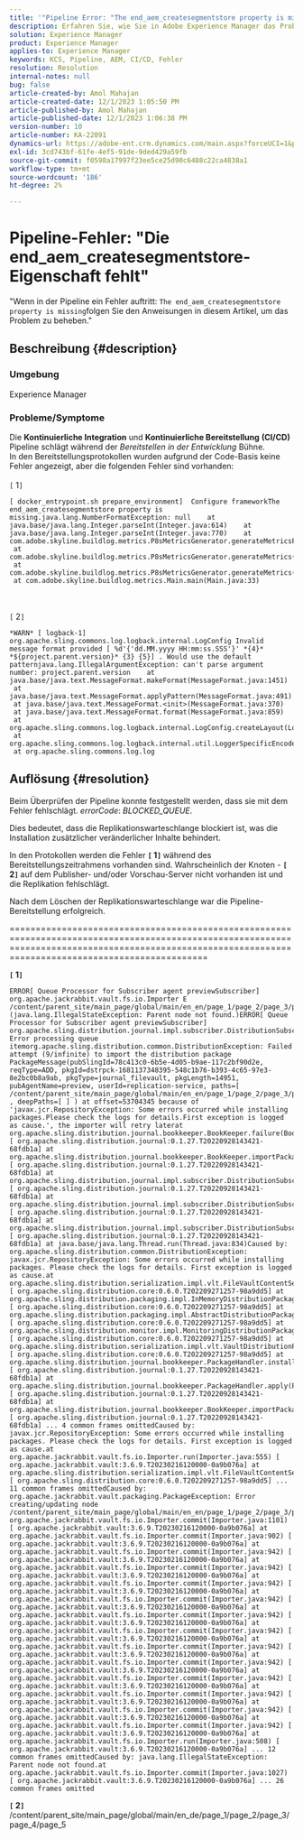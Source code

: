 ```yaml
---
title: '"Pipeline Error: "The end_aem_createsegmentstore property is missing"'
description: Erfahren Sie, wie Sie in Adobe Experience Manager das Problem beheben können, dass ein Fehler auftritt - die end_aem_createsegmentstore -Eigenschaft fehlt.
solution: Experience Manager
product: Experience Manager
applies-to: Experience Manager
keywords: KCS, Pipeline, AEM, CI/CD, Fehler
resolution: Resolution
internal-notes: null
bug: false
article-created-by: Amol Mahajan
article-created-date: 12/1/2023 1:05:50 PM
article-published-by: Amol Mahajan
article-published-date: 12/1/2023 1:06:38 PM
version-number: 10
article-number: KA-22091
dynamics-url: https://adobe-ent.crm.dynamics.com/main.aspx?forceUCI=1&pagetype=entityrecord&etn=knowledgearticle&id=46710856-4a90-ee11-8179-6045bd006295
exl-id: 3cd743bf-61fe-4ef5-91de-9ded429a59fb
source-git-commit: f0598a17997f23ee5ce25d90c6488c22ca4838a1
workflow-type: tm+mt
source-wordcount: '186'
ht-degree: 2%

---
```


# Pipeline-Fehler: &quot;Die end_aem_createsegmentstore-Eigenschaft fehlt&quot;


&quot;Wenn in der Pipeline ein Fehler auftritt: `The end_aem_createsegmentstore property is missing`folgen Sie den Anweisungen in diesem Artikel, um das Problem zu beheben.&quot;

## Beschreibung {#description}


### <b>Umgebung</b>

Experience Manager



### <b>Probleme/Symptome</b>

Die <b>Kontinuierliche Integration</b> und <b>Kontinuierliche Bereitstellung</b> <b>(CI/CD)</b> Pipeline schlägt während der *Bereitstellen in der Entwicklung* Bühne.
<br>In den Bereitstellungsprotokollen wurden aufgrund der Code-Basis keine Fehler angezeigt, aber die folgenden Fehler sind vorhanden:<br> <br>`[` 1`]`  

```
[ docker_entrypoint.sh prepare_environment]  Configure frameworkThe end_aem_createsegmentstore property is missing.java.lang.NumberFormatException: null    at java.base/java.lang.Integer.parseInt(Integer.java:614)    at java.base/java.lang.Integer.parseInt(Integer.java:770)    at com.adobe.skyline.buildlog.metrics.P8sMetricsGenerator.generateMetricsFromContent(P8sMetricsGenerator.java:67)    at com.adobe.skyline.buildlog.metrics.P8sMetricsGenerator.generateMetrics(P8sMetricsGenerator.java:41)    at com.adobe.skyline.buildlog.metrics.P8sMetricsGenerator.generateMetrics(P8sMetricsGenerator.java:36)    at com.adobe.skyline.buildlog.metrics.Main.main(Main.java:33)
```

<br> <br>`[` 2`]`   

```
*WARN* [ logback-1]  org.apache.sling.commons.log.logback.internal.LogConfig Invalid message format provided [ %d'{'dd.MM.yyyy HH:mm:ss.SSS'}' *{4}* *${project.parent.version}* {3} {5}] . Would use the default patternjava.lang.IllegalArgumentException: can't parse argument number: project.parent.version    at java.base/java.text.MessageFormat.makeFormat(MessageFormat.java:1451)    at java.base/java.text.MessageFormat.applyPattern(MessageFormat.java:491)    at java.base/java.text.MessageFormat.<init>(MessageFormat.java:370)    at java.base/java.text.MessageFormat.format(MessageFormat.java:859)    at org.apache.sling.commons.log.logback.internal.LogConfig.createLayout(LogConfig.java:140)    at org.apache.sling.commons.log.logback.internal.util.LoggerSpecificEncoder.addLogConfig(LoggerSpecificEncoder.java:82)    at org.apache.sling.commons.log.log
```



## Auflösung {#resolution}


Beim Überprüfen der Pipeline konnte festgestellt werden, dass sie mit dem Fehler fehlschlägt. *errorCode*: *BLOCKED_QUEUE*.

Dies bedeutet, dass die Replikationswarteschlange blockiert ist, was die Installation zusätzlicher veränderlicher Inhalte behindert.

In den Protokollen werden die Fehler <b>`[` 1`]` </b> während des Bereitstellungszeitrahmens vorhanden sind. Wahrscheinlich der Knoten - <b>`[` 2`]` </b> auf dem Publisher- und/oder Vorschau-Server nicht vorhanden ist und die Replikation fehlschlägt.

Nach dem Löschen der Replikationswarteschlange war die Pipeline-Bereitstellung erfolgreich.



========================================================================================================================================================================================================

<b>`[` 1`]` </b>


```
ERROR[ Queue Processor for Subscriber agent previewSubscriber]  org.apache.jackrabbit.vault.fs.io.Importer E /content/parent_site/main_page/global/main/en_en/page_1/page_2/page_3/page_4/page_5/jcr:content (java.lang.IllegalStateException: Parent node not found.)ERROR[ Queue Processor for Subscriber agent previewSubscriber]  org.apache.sling.distribution.journal.impl.subscriber.DistributionSubscriber Error processing queue itemorg.apache.sling.distribution.common.DistributionException: Failed attempt (9/infinite) to import the distribution package PackageMessage(pubSlingId=78c413c0-6b5e-4d05-b9ae-117c2bf90d2e, reqType=ADD, pkgId=dstrpck-1681137348395-548c1b76-b393-4c65-97e3-8e2bc0b8a9ab, pkgType=journal_filevault, pkgLength=14951, pubAgentName=preview, userId=replication-service, paths=[ /content/parent_site/main_page/global/main/en_en/page_1/page_2/page_3/page_4/page_5] , deepPaths=[ ] ) at offset=53704345 because of 'javax.jcr.RepositoryException: Some errors occurred while installing packages.Please check the logs for details.First exception is logged as cause.', the importer will retry laterat org.apache.sling.distribution.journal.bookkeeper.BookKeeper.failure(BookKeeper.java:265) [ org.apache.sling.distribution.journal:0.1.27.T20220928143421-68fdb1a] at org.apache.sling.distribution.journal.bookkeeper.BookKeeper.importPackage(BookKeeper.java:178) [ org.apache.sling.distribution.journal:0.1.27.T20220928143421-68fdb1a] at org.apache.sling.distribution.journal.impl.subscriber.DistributionSubscriber.processQueueItem(DistributionSubscriber.java:384) [ org.apache.sling.distribution.journal:0.1.27.T20220928143421-68fdb1a] at org.apache.sling.distribution.journal.impl.subscriber.DistributionSubscriber.fetchAndProcessQueueItem(DistributionSubscriber.java:336) [ org.apache.sling.distribution.journal:0.1.27.T20220928143421-68fdb1a] at org.apache.sling.distribution.journal.impl.subscriber.DistributionSubscriber.processQueue(DistributionSubscriber.java:314) [ org.apache.sling.distribution.journal:0.1.27.T20220928143421-68fdb1a] at java.base/java.lang.Thread.run(Thread.java:834)Caused by: org.apache.sling.distribution.common.DistributionException: javax.jcr.RepositoryException: Some errors occurred while installing packages. Please check the logs for details. First exception is logged as cause.at org.apache.sling.distribution.serialization.impl.vlt.FileVaultContentSerializer.importFromStream(FileVaultContentSerializer.java:159) [ org.apache.sling.distribution.core:0.6.0.T202209271257-98a9dd5] at org.apache.sling.distribution.packaging.impl.InMemoryDistributionPackageBuilder.installPackageInternal(InMemoryDistributionPackageBuilder.java:119) [ org.apache.sling.distribution.core:0.6.0.T202209271257-98a9dd5] at org.apache.sling.distribution.packaging.impl.AbstractDistributionPackageBuilder.installPackage(AbstractDistributionPackageBuilder.java:156) [ org.apache.sling.distribution.core:0.6.0.T202209271257-98a9dd5] at org.apache.sling.distribution.monitor.impl.MonitoringDistributionPackageBuilder.installPackage(MonitoringDistributionPackageBuilder.java:92) [ org.apache.sling.distribution.core:0.6.0.T202209271257-98a9dd5] at org.apache.sling.distribution.serialization.impl.vlt.VaultDistributionPackageBuilderFactory.installPackage(VaultDistributionPackageBuilderFactory.java:317) [ org.apache.sling.distribution.core:0.6.0.T202209271257-98a9dd5] at org.apache.sling.distribution.journal.bookkeeper.PackageHandler.installAddPackage(PackageHandler.java:78) [ org.apache.sling.distribution.journal:0.1.27.T20220928143421-68fdb1a] at org.apache.sling.distribution.journal.bookkeeper.PackageHandler.apply(PackageHandler.java:61) [ org.apache.sling.distribution.journal:0.1.27.T20220928143421-68fdb1a] at org.apache.sling.distribution.journal.bookkeeper.BookKeeper.importPackage(BookKeeper.java:159) [ org.apache.sling.distribution.journal:0.1.27.T20220928143421-68fdb1a] ... 4 common frames omittedCaused by: javax.jcr.RepositoryException: Some errors occurred while installing packages. Please check the logs for details. First exception is logged as cause.at org.apache.jackrabbit.vault.fs.io.Importer.run(Importer.java:555) [ org.apache.jackrabbit.vault:3.6.9.T20230216120000-0a9b076a] at org.apache.sling.distribution.serialization.impl.vlt.FileVaultContentSerializer.importFromStream(FileVaultContentSerializer.java:151) [ org.apache.sling.distribution.core:0.6.0.T202209271257-98a9dd5] ... 11 common frames omittedCaused by: org.apache.jackrabbit.vault.packaging.PackageException: Error creating/updating node /content/parent_site/main_page/global/main/en_en/page_1/page_2/page_3/page_4/page_5/jcr:contentat org.apache.jackrabbit.vault.fs.io.Importer.commit(Importer.java:1101) [ org.apache.jackrabbit.vault:3.6.9.T20230216120000-0a9b076a] at org.apache.jackrabbit.vault.fs.io.Importer.commit(Importer.java:902) [ org.apache.jackrabbit.vault:3.6.9.T20230216120000-0a9b076a] at org.apache.jackrabbit.vault.fs.io.Importer.commit(Importer.java:942) [ org.apache.jackrabbit.vault:3.6.9.T20230216120000-0a9b076a] at org.apache.jackrabbit.vault.fs.io.Importer.commit(Importer.java:942) [ org.apache.jackrabbit.vault:3.6.9.T20230216120000-0a9b076a] at org.apache.jackrabbit.vault.fs.io.Importer.commit(Importer.java:942) [ org.apache.jackrabbit.vault:3.6.9.T20230216120000-0a9b076a] at org.apache.jackrabbit.vault.fs.io.Importer.commit(Importer.java:942) [ org.apache.jackrabbit.vault:3.6.9.T20230216120000-0a9b076a] at org.apache.jackrabbit.vault.fs.io.Importer.commit(Importer.java:942) [ org.apache.jackrabbit.vault:3.6.9.T20230216120000-0a9b076a] at org.apache.jackrabbit.vault.fs.io.Importer.commit(Importer.java:942) [ org.apache.jackrabbit.vault:3.6.9.T20230216120000-0a9b076a] at org.apache.jackrabbit.vault.fs.io.Importer.commit(Importer.java:942) [ org.apache.jackrabbit.vault:3.6.9.T20230216120000-0a9b076a] at org.apache.jackrabbit.vault.fs.io.Importer.commit(Importer.java:942) [ org.apache.jackrabbit.vault:3.6.9.T20230216120000-0a9b076a] at org.apache.jackrabbit.vault.fs.io.Importer.commit(Importer.java:942) [ org.apache.jackrabbit.vault:3.6.9.T20230216120000-0a9b076a] at org.apache.jackrabbit.vault.fs.io.Importer.commit(Importer.java:942) [ org.apache.jackrabbit.vault:3.6.9.T20230216120000-0a9b076a] at org.apache.jackrabbit.vault.fs.io.Importer.commit(Importer.java:942) [ org.apache.jackrabbit.vault:3.6.9.T20230216120000-0a9b076a] at org.apache.jackrabbit.vault.fs.io.Importer.commit(Importer.java:942) [ org.apache.jackrabbit.vault:3.6.9.T20230216120000-0a9b076a] at org.apache.jackrabbit.vault.fs.io.Importer.run(Importer.java:508) [ org.apache.jackrabbit.vault:3.6.9.T20230216120000-0a9b076a] ... 12 common frames omittedCaused by: java.lang.IllegalStateException: Parent node not found.at org.apache.jackrabbit.vault.fs.io.Importer.commit(Importer.java:1027) [ org.apache.jackrabbit.vault:3.6.9.T20230216120000-0a9b076a] ... 26 common frames omitted
```




<b>`[` 2`]` </b> /content/parent_site/main_page/global/main/en_de/page_1/page_2/page_3/page_4/page_5
